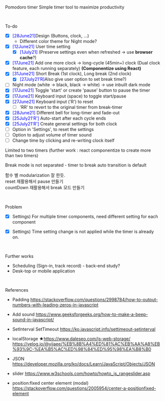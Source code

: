 Pomodoro timer
Simple timer tool to maximize productivity

</br>

To-do

- [x] <span style="color:blue">[28June21]</span>Design (Buttons, clock, ...) </br>
  - Different color theme for Night mode?
- [x] <span style="color:blue">[12June21]</span> User time setting
  - [x] <span style="color:blue">[1July21]</span> (Preserve settings even when refreshed -> use **browser cache**?)
- [x] <span style="color:blue">[17June21]</span> Add one more clock → long-cycle (45min+) clock
      (Dual clock feature, each running separately)
      **(Componentize using React)**
- [x] <span style="color:blue">[31June21]</span> Short Break (1st clock), Long break (2nd clock)
  - [x] <span style="color:blue">[27July21'R]</span>Also give user option to set break time?)
- [ ] Night mode (white -> black, black -> white) -> use inbuilt dark mode
- [x] <span style="color:blue">[17June21]</span> Toggle 'start' or create 'pause' button to pause the timer
- [x] <span style="color:blue">[17June21]</span> Keyboard input (space) to toggle start/pause
- [x] <span style="color:blue">[27June21]</span> Keyboard input ('R') to reset
  - [ ] 'RR' to revert to the original timer from break-timer
- [x] <span style="color:blue">[28June21]</span> Different bell for long-timer and fade-out
- [x] <span style="color:blue">[25July21'R']</span> Auto-start after each cycle ends
- [x] <span style="color:blue">[25July21'R']</span> Create general settings for both clock
- [ ] Option in 'Settings', to reset the settings
- [ ] Option to adjust volume of timer sound
- [ ] Change time by clicking and re-writing clock itself

Limited to two timers (further work : react componentize to create more than two timers)

Break mode is not separated - timer to break auto transition is default

함수 별 modularization 잘 한듯.  
reset 재활용해서 pause 만들기  
countDown 재활용해서 break 모드 만들기

</br>

Problem

- [x] Settings) For multiple timer components, need different setting for each component

- [x] Settings) Time setting change is not applied while the timer is already on.

</br>

Further works

- Scheduling (Sign-in, track record) - back-end study?
- Desk-top or mobile application

</br>

References

- Padding
  https://stackoverflow.com/questions/2998784/how-to-output-numbers-with-leading-zeros-in-javascript
- Add sound
  https://www.geeksforgeeks.org/how-to-make-a-beep-sound-in-javascript/
- SetInterval SetTimeout
  https://ko.javascript.info/settimeout-setinterval
- localStorage
  ★https://www.daleseo.com/js-web-storage/
  https://velog.io/@yijaee/%EB%8B%A4%ED%81%AC%EB%AA%A8%EB%93%9C-%EA%B5%AC%ED%98%84%ED%95%98%EA%B8%B0
- JSON
  https://developer.mozilla.org/ko/docs/Learn/JavaScript/Objects/JSON

- slider
  https://www.w3schools.com/howto/howto_js_rangeslider.asp
- position:fixed center element (modal)
  https://stackoverflow.com/questions/2005954/center-a-positionfixed-element
